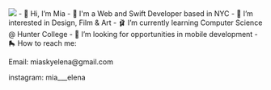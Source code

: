  <img src="bike.png"/>
- 🎀 Hi, I’m Mia
- 🦩 I'm a Web and Swift Developer based in NYC
- 💮 I’m interested in Design, Film & Art 
- 🩰  I’m currently learning Computer Science @ Hunter College
- 📱 I’m looking for opportunities in mobile development 
- 🛼 How to reach me: 
<p>Email: miaskyelena@gmail.com</p>
<p>instagram: <ahref="https://www.instagram.com/mia___elena/">mia___elena</a></p>

<!---
miaskyelena/miaskyelena is a ✨ special ✨ repository because its `README.md` (this file) appears on your GitHub profile.
You can click the Preview link to take a look at your changes.
--->
